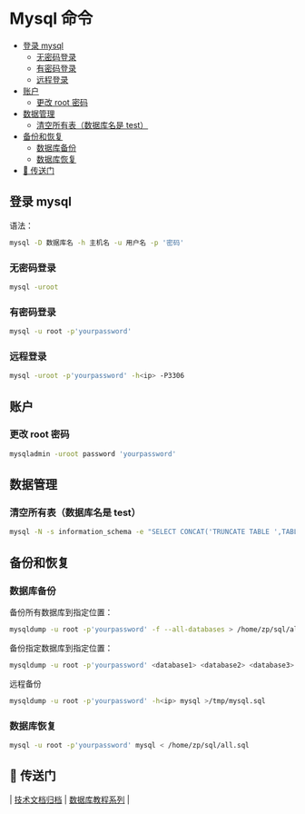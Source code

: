 # Mysql 命令

<!-- TOC depthFrom:2 depthTo:3 -->

- [登录 mysql](#登录-mysql)
    - [无密码登录](#无密码登录)
    - [有密码登录](#有密码登录)
    - [远程登录](#远程登录)
- [账户](#账户)
    - [更改 root 密码](#更改-root-密码)
- [数据管理](#数据管理)
    - [清空所有表（数据库名是 test）](#清空所有表数据库名是-test)
- [备份和恢复](#备份和恢复)
    - [数据库备份](#数据库备份)
    - [数据库恢复](#数据库恢复)
- [:door: 传送门](#door-传送门)

<!-- /TOC -->

## 登录 mysql

语法：

```bash
mysql -D 数据库名 -h 主机名 -u 用户名 -p '密码'
```

### 无密码登录

```bash
mysql -uroot
```

### 有密码登录

```bash
mysql -u root -p'yourpassword'
```

### 远程登录

```bash
mysql -uroot -p'yourpassword' -h<ip> -P3306
```

## 账户

### 更改 root 密码

```bash
mysqladmin -uroot password 'yourpassword'
```

## 数据管理

### 清空所有表（数据库名是 test）

```bash
mysql -N -s information_schema -e "SELECT CONCAT('TRUNCATE TABLE ',TABLE_NAME,';') FROM TABLES WHERE TABLE_SCHEMA='test'" | mysql -f test
```

## 备份和恢复

### 数据库备份

备份所有数据库到指定位置：

```bash
mysqldump -u root -p'yourpassword' -f --all-databases > /home/zp/sql/all.sql
```

备份指定数据库到指定位置：

```bash
mysqldump -u root -p'yourpassword' <database1> <database2> <database3> > /home/zp/sql/all.sql
```

远程备份

```bash
mysqldump -u root -p'yourpassword' -h<ip> mysql >/tmp/mysql.sql
```

### 数据库恢复

```bash
mysql -u root -p'yourpassword' mysql < /home/zp/sql/all.sql
```

## :door: 传送门

| [技术文档归档](https://github.com/dunwu/blog) | [数据库教程系列](https://github.com/dunwu/db-tutorial/codes) |
